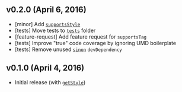 ## v0.2.0 (April 6, 2016)
- [minor] Add [`supportsStyle`](docs/supportsStyle.md)
- [tests] Move tests to [`tests`](tests/) folder
- [feature-request] Add feature request for `supportsTag`
- [tests] Improve "true" code coverage by ignoring UMD boilerplate
- [tests] Remove unused [`sinon`](https://github.com/sinonjs/sinon) `devDependency`

## v0.1.0 (April 4, 2016)
- Initial release (with [`getStyle`](docs/getStyle.md))
